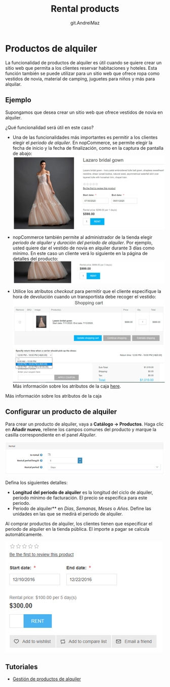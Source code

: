 ﻿---
title: Rental products
uid: es/running-your-store/catalog/products/rental-products
author: git.AndreiMaz
contributors: git.DmitriyKulagin, git.exileDev, git.dunaenko, git.IvanIvanIvanov, git.mariannk
---

# Productos de alquiler

La funcionalidad de productos de alquiler es útil cuando se quiere crear un sitio web que permita a los clientes reservar habitaciones y hoteles. Esta función también se puede utilizar para un sitio web que ofrece ropa como vestidos de novia, material de camping, juguetes para niños y más para alquilar.

## Ejemplo

Supongamos que desea crear un sitio web que ofrece vestidos de novia en alquiler. 

¿Qué funcionalidad será útil en este caso?

- Una de las funcionalidades más importantes es permitir a los clientes elegir el *periodo de alquiler*. En nopCommerce, se permite elegir la fecha de inicio y la fecha de finalización, como en la captura de pantalla de abajo:
	![Ejemplo de alquiler](_static/rental-products/example.jpg)

- nopCommerce también permite al administrador de la tienda elegir *periodo de alquiler* y *duración del periodo de alquiler*. Por ejemplo, usted quiere dar el vestido de novia en alquiler durante 3 días como mínimo. En este caso un cliente verá lo siguiente en la página de detalles del producto:
	![Periodo de alquiler](_static/rental-products/period.jpg)

- Utilice los atributos *checkout* para permitir que el cliente especifique la hora de devolución cuando un transportista debe recoger el vestido:
	![Ejemplo de alquiler](_static/rental-products/time.jpg)
	Más información sobre los atributos de la caja [here](xref:es/running-your-store/order-management/checkout-attributes).

Más información sobre los atributos de la caja

## Configurar un producto de alquiler

Para crear un producto de alquiler, vaya a **Catálogo → Productos**. Haga clic en **Añadir nuevo**, rellene los campos comunes del producto y marque la casilla correspondiente en el panel *Alquiler*.

![Rental panel](_static/rental-products/rental.png)

Defina los siguientes detalles:

- **Longitud del periodo de alquiler** es la longitud del ciclo de alquiler, periodo mínimo de facturación. El precio se especifica para este periodo.
- Periodo de alquiler** en *Días*, *Semanas*, *Meses* o *Años*. Define las unidades en las que se medirá el periodo de alquiler.

Al comprar productos de alquiler, los clientes tienen que especificar el periodo de alquiler en la tienda pública. El importe a pagar se calcula automáticamente.

![Alquiler en tienda pública](_static/rental-products/rental1.png)

## Tutoriales

- [Gestión de productos de alquiler](https://www.youtube.com/watch?v=tOaC6hOILZY&list=PLnL_aDfmRHwsbhj621A-RFb1KnzeFxYz4&index=24)
